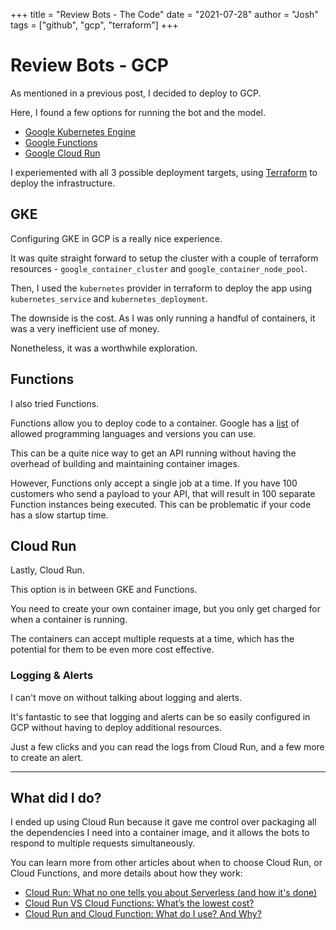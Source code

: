 +++
title = "Review Bots - The Code"
date = "2021-07-28"
author = "Josh"
tags = ["github", "gcp", "terraform"]
+++

# Review Bots - GCP

As mentioned in a previous post, I decided to deploy to GCP.

Here, I found a few options for running the bot and the model.

- [Google Kubernetes Engine](https://cloud.google.com/kubernetes-engine)
- [Google Functions](https://cloud.google.com/functions)
- [Google Cloud Run](https://cloud.google.com/run)

I experiemented with all 3 possible deployment targets, using [Terraform](https://www.terraform.io) to deploy the infrastructure.


## GKE

Configuring GKE in GCP is a really nice experience.

It was quite straight forward to setup the cluster with a couple of terraform resources - `google_container_cluster` and `google_container_node_pool`.

Then, I used the `kubernetes` provider in terraform to deploy the app using `kubernetes_service` and `kubernetes_deployment`.

The downside is the cost. As I was only running a handful of containers, it was a very inefficient use of money.

Nonetheless, it was a worthwhile exploration.

## Functions

I also tried Functions.

Functions allow you to deploy code to a container. Google has a [list](https://cloud.google.com/functions/docs/writing) of allowed programming languages and versions you can use.

This can be a quite nice way to get an API running without having the overhead of building and maintaining container images.

However, Functions only accept a single job at a time. If you have 100 customers who send a payload to your API, that will result in 100 separate Function instances being executed. This can be problematic if your code has a slow startup time.

## Cloud Run

Lastly, Cloud Run.

This option is in between GKE and Functions.

You need to create your own container image, but you only get charged for when a container is running.

The containers can accept multiple requests at a time, which has the potential for them to be even more cost effective.


### Logging & Alerts

I can't move on without talking about logging and alerts.

It's fantastic to see that logging and alerts can be so easily configured in GCP without having to deploy additional resources.

Just a few clicks and you can read the logs from Cloud Run, and a few more to create an alert.

---

## What did I do?

I ended up using Cloud Run because it gave me control over packaging all the dependencies I need into a container image, and it allows the bots to respond to multiple requests simultaneously.

You can learn more from other articles about when to choose Cloud Run, or Cloud Functions, and more details about how they work:

- [Cloud Run: What no one tells you about Serverless (and how it's done)](https://cloud.google.com/blog/topics/developers-practitioners/cloud-run-story-serverless-containers)
- [Cloud Run VS Cloud Functions: What’s the lowest cost?](https://medium.com/google-cloud/cloud-run-vs-cloud-functions-whats-the-lowest-cost-728d59345a2e)
- [Cloud Run and Cloud Function: What do I use? And Why?](https://medium.com/google-cloud/cloud-run-and-cloud-function-what-i-use-and-why-12bb5d3798e1)
